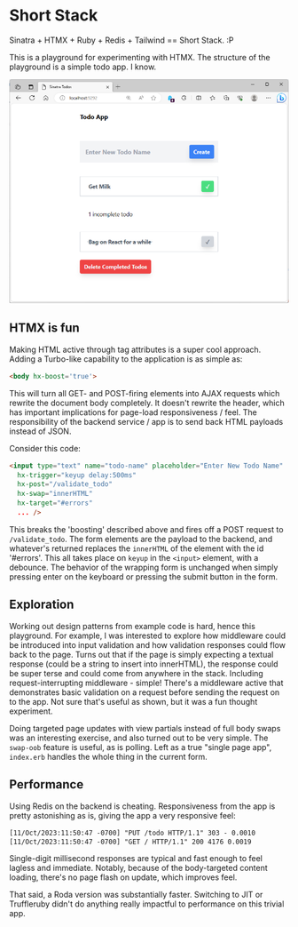 # Short Stack

Sinatra + HTMX + Ruby + Redis + Tailwind == Short Stack.  :P

This is a playground for experimenting with HTMX.
The structure of the playground is a simple todo app.
I know.

![App Screenshot](public/app.png "Todo App Interface")

## HTMX is fun

Making HTML active through tag attributes is a super cool approach.
Adding a Turbo-like capability to the application is as simple as:

```html
<body hx-boost='true'>
```

This will turn all GET- and POST-firing elements into AJAX requests which rewrite the document body completely.
It doesn't rewrite the header, which has important implications for page-load responsiveness / feel.
The responsibility of the backend service / app is to send back HTML payloads instead of JSON.

Consider this code:

```html
<input type="text" name="todo-name" placeholder="Enter New Todo Name"
  hx-trigger="keyup delay:500ms"
  hx-post="/validate_todo"
  hx-swap="innerHTML"
  hx-target="#errors"
  ... />
```

This breaks the 'boosting' described above and fires off a POST request to `/validate_todo`.
The form elements are the payload to the backend, and whatever's returned replaces the `innerHTML` of the element with the id '#errors'.
This all takes place on `keyup` in the `<input>` element, with a debounce.
The behavior of the wrapping form is unchanged when simply pressing enter on the keyboard or pressing the submit button in the form.

## Exploration

Working out design patterns from example code is hard, hence this playground.
For example, I was interested to explore how middleware could be introduced into input validation and how validation responses could flow back to the page.
Turns out that if the page is simply expecting a textual response (could be a string to insert into innerHTML), the response could be super terse and could come from anywhere in the stack.
Including request-interrupting middleware - simple!
There's a middleware active that demonstrates basic validation on a request before sending the request on to the app.
Not sure that's useful as shown, but it was a fun thought experiment.

Doing targeted page updates with view partials instead of full body swaps was an interesting exercise, and also turned out to be very simple.
The `swap-oob` feature is useful, as is polling.
Left as a true "single page app", `index.erb` handles the whole thing in the current form.

## Performance

Using Redis on the backend is cheating.
Responsiveness from the app is pretty astonishing as is, giving the app a very responsive feel:

```
[11/Oct/2023:11:50:47 -0700] "PUT /todo HTTP/1.1" 303 - 0.0010
[11/Oct/2023:11:50:47 -0700] "GET / HTTP/1.1" 200 4176 0.0019
```

Single-digit millisecond responses are typical and fast enough to feel lagless and immediate.
Notably, because of the body-targeted content loading, there's no page flash on update, which improves feel.

That said, a Roda version was substantially faster.
Switching to JIT or Truffleruby didn't do anything really impactful to performance on this trivial app.